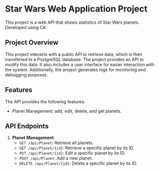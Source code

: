 # Star Wars Web Application Project

This project is a web API that shows statistics of Star Wars planets. Developed using C#.

## Project Overview

This project interacts with a public API to retrieve data, which is then transferred to a PostgreSQL database. The project provides an API to modify this data. It also includes a user interface for easier interaction with the system. Additionally, the project generates logs for monitoring and debugging purposes.

## Features

The API provides the following features:

- Planet Management: add, edit, delete, and get planets.

## API Endpoints

1. **Planet Management**:
   - `GET /api/Planet`: Retrieve all planets.
   - `GET /api/Planet/{id}`: Retrieve a specific planet by its ID.
   - `PUT /api/Planet/{id}`: Edit a specific planet by its ID.
   - `POST /api/Planet`: Add a new planet.
   - `DELETE /api/Planet/{id}`: Delete a specific planet by its ID.

